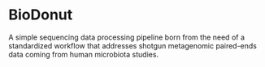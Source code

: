 # BioDonut
A simple sequencing data processing pipeline born from the need of a standardized workflow that addresses shotgun metagenomic paired-ends data coming from human microbiota studies.
